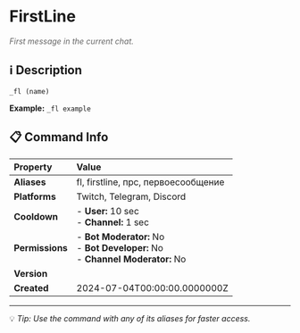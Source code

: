 # FirstLine

<span style="color: #666; font-style: italic;">First message in the current chat.</span>

## ℹ️ Description

`_fl (name)`

**Example:** `_fl example`

## 📋 Command Info

| **Property** | **Value** |
|:----------------|:----------------|
| **Aliases** | fl, firstline, прс, первоесообщение |
| **Platforms** | Twitch, Telegram, Discord |
| **Cooldown** | - **User:** 10 sec<br> - **Channel:** 1 sec |
| **Permissions** | - **Bot Moderator:** No<br> - **Bot Developer:** No<br> - **Channel Moderator:** No |
| **Version** |  |
| **Created** | 2024-07-04T00:00:00.0000000Z |

---

💡 *Tip: Use the command with any of its aliases for faster access.*
